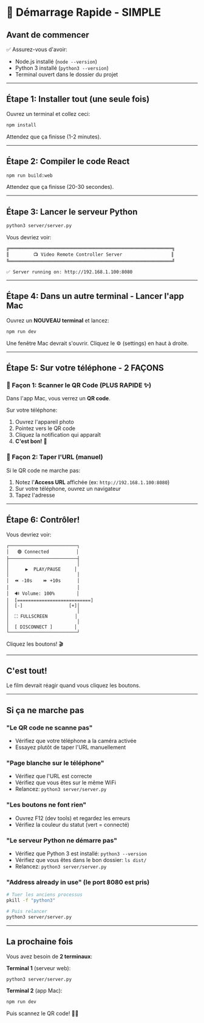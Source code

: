 # 🚀 Démarrage Rapide - SIMPLE

## Avant de commencer

✅ Assurez-vous d'avoir:
- Node.js installé (`node --version`)
- Python 3 installé (`python3 --version`)
- Terminal ouvert dans le dossier du projet

---

## Étape 1: Installer tout (une seule fois)

Ouvrez un terminal et collez ceci:

```bash
npm install
```

Attendez que ça finisse (1-2 minutes).

---

## Étape 2: Compiler le code React

```bash
npm run build:web
```

Attendez que ça finisse (20-30 secondes).

---

## Étape 3: Lancer le serveur Python

```bash
python3 server/server.py
```

Vous devriez voir:

```
╔════════════════════════════════════════════════════════════╗
║         📺 Video Remote Controller Server                  ║
╚════════════════════════════════════════════════════════════╝

✅ Server running on: http://192.168.1.100:8080
```

---

## Étape 4: Dans un autre terminal - Lancer l'app Mac

Ouvrez un **NOUVEAU terminal** et lancez:

```bash
npm run dev
```

Une fenêtre Mac devrait s'ouvrir. Cliquez le ⚙️ (settings) en haut à droite.

---

## Étape 5: Sur votre téléphone - 2 FAÇONS

### 🔲 Façon 1: Scanner le QR Code (PLUS RAPIDE ✨)

Dans l'app Mac, vous verrez un **QR code**.

Sur votre téléphone:
1. Ouvrez l'appareil photo
2. Pointez vers le QR code
3. Cliquez la notification qui apparaît
4. **C'est bon!** 🎉

### 🔗 Façon 2: Taper l'URL (manuel)

Si le QR code ne marche pas:
1. Notez l'**Access URL** affichée (ex: `http://192.168.1.100:8080`)
2. Sur votre téléphone, ouvrez un navigateur
3. Tapez l'adresse

---

## Étape 6: Contrôler!

Vous devriez voir:

```
┌─────────────────────────┐
│   🟢 Connected          │
├─────────────────────────┤
│                         │
│      ▶️  PLAY/PAUSE     │
│                         │
│  ⏪ -10s    ⏩ +10s      │
│                         │
│  🔊 Volume: 100%        │
│  [===========================]
│  [-]                 [+]│
│                         │
│  ⛶ FULLSCREEN          │
│                         │
│  [ DISCONNECT ]        │
└─────────────────────────┘
```

Cliquez les boutons! 🎬

---

## C'est tout!

Le film devrait réagir quand vous cliquez les boutons.

---

## Si ça ne marche pas

### "Le QR code ne scanne pas"
- Vérifiez que votre téléphone a la caméra activée
- Essayez plutôt de taper l'URL manuellement

### "Page blanche sur le téléphone"
- Vérifiez que l'URL est correcte
- Vérifiez que vous êtes sur le même WiFi
- Relancez: `python3 server/server.py`

### "Les boutons ne font rien"
- Ouvrez F12 (dev tools) et regardez les erreurs
- Vérifiez la couleur du statut (vert = connecté)

### "Le serveur Python ne démarre pas"
- Vérifiez que Python 3 est installé: `python3 --version`
- Vérifiez que vous êtes dans le bon dossier: `ls dist/`
- Relancez: `python3 server/server.py`

### "Address already in use" (le port 8080 est pris)
```bash
# Tuer les anciens processus
pkill -f "python3"

# Puis relancer
python3 server/server.py
```

---

## La prochaine fois

Vous avez besoin de **2 terminaux**:

**Terminal 1** (serveur web):
```bash
python3 server/server.py
```

**Terminal 2** (app Mac):
```bash
npm run dev
```

Puis scannez le QR code! 📱🔲
